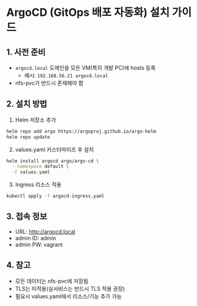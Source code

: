 # ArgoCD (GitOps 배포 자동화) 설치 가이드

## 1. 사전 준비
- `argocd.local` 도메인을 모든 VM(특히 개발 PC)에 hosts 등록
  - 예시: `192.168.56.21 argocd.local`
- nfs-pvc가 반드시 존재해야 함

## 2. 설치 방법

1. Helm 저장소 추가
```bash
helm repo add argo https://argoproj.github.io/argo-helm
helm repo update
```

2. values.yaml 커스터마이즈 후 설치
```bash
helm install argocd argo/argo-cd \
  --namespace default \
  -f values.yaml
```

3. Ingress 리소스 적용
```bash
kubectl apply -f argocd-ingress.yaml
```

## 3. 접속 정보
- URL: http://argocd.local
- admin ID: admin
- admin PW: vagrant

## 4. 참고
- 모든 데이터는 nfs-pvc에 저장됨
- TLS는 미적용(실서비스는 반드시 TLS 적용 권장)
- 필요시 values.yaml에서 리소스/기능 추가 가능
